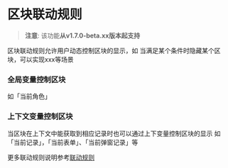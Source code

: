 # 区块联动规则

> **注意**: 该功能**从v1.7.0-beta.xx版本起支持**

区块联动规则允许用户动态控制区块的显示，如 当满足某个条件时隐藏某个区块，可以实现xxx等场景

### 全局变量控制区块
如「当前角色」



### 上下文变量控制区块
当区块在上下文中能获取到相应记录时也可以通过上下变量控制区块的显示
如「当前记录」，「当前表单」、「当前弹窗记录」等

更多联动规则说明参考[联动规则](/handbook/ui/linkage-rule)
